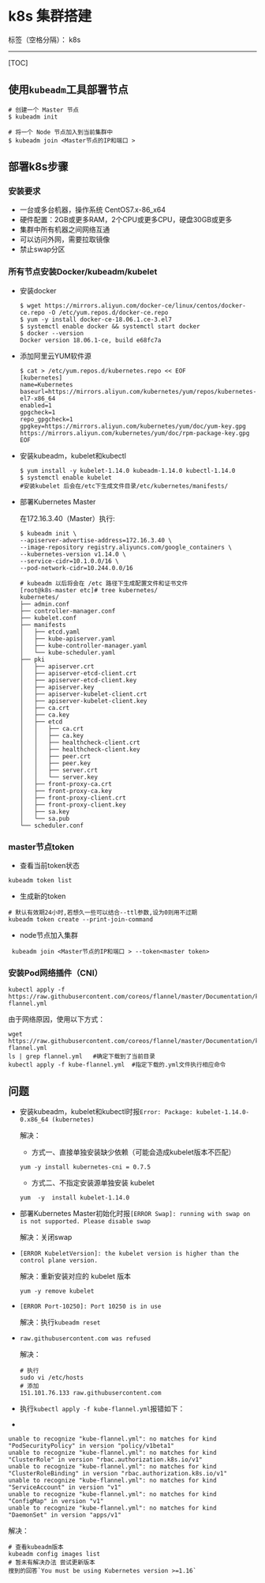 ﻿# k8s 集群搭建

标签（空格分隔）： k8s

---

[TOC]

## 使用`kubeadm`工具部署节点

```
# 创建一个 Master 节点
$ kubeadm init

# 将一个 Node 节点加入到当前集群中
$ kubeadm join <Master节点的IP和端口 >
```

## 部署k8s步骤
### 安装要求

- 一台或多台机器，操作系统 CentOS7.x-86_x64
- 硬件配置：2GB或更多RAM，2个CPU或更多CPU，硬盘30GB或更多
- 集群中所有机器之间网络互通
- 可以访问外网，需要拉取镜像
- 禁止swap分区

### 所有节点安装Docker/kubeadm/kubelet

- 安装docker

    ```
    $ wget https://mirrors.aliyun.com/docker-ce/linux/centos/docker-ce.repo -O /etc/yum.repos.d/docker-ce.repo
    $ yum -y install docker-ce-18.06.1.ce-3.el7
    $ systemctl enable docker && systemctl start docker
    $ docker --version
    Docker version 18.06.1-ce, build e68fc7a
    ```

- 添加阿里云YUM软件源
    
    ```
    $ cat > /etc/yum.repos.d/kubernetes.repo << EOF
    [kubernetes]
    name=Kubernetes
    baseurl=https://mirrors.aliyun.com/kubernetes/yum/repos/kubernetes-el7-x86_64
    enabled=1
    gpgcheck=1
    repo_gpgcheck=1
    gpgkey=https://mirrors.aliyun.com/kubernetes/yum/doc/yum-key.gpg https://mirrors.aliyun.com/kubernetes/yum/doc/rpm-package-key.gpg
    EOF
    ```

- 安装kubeadm，kubelet和kubectl

    ```
    $ yum install -y kubelet-1.14.0 kubeadm-1.14.0 kubectl-1.14.0
    $ systemctl enable kubelet
    #安装kubelet 后会在/etc下生成文件目录/etc/kubernetes/manifests/
    ```
    
- 部署Kubernetes Master

    在172.16.3.40（Master）执行:
    ```
    $ kubeadm init \
  --apiserver-advertise-address=172.16.3.40 \
  --image-repository registry.aliyuncs.com/google_containers \
  --kubernetes-version v1.14.0 \
  --service-cidr=10.1.0.0/16 \
  --pod-network-cidr=10.244.0.0/16

  # kubeadm 以后将会在 /etc 路径下生成配置文件和证书文件
  [root@k8s-master etc]# tree kubernetes/
    kubernetes/
    ├── admin.conf
    ├── controller-manager.conf
    ├── kubelet.conf
    ├── manifests
    │   ├── etcd.yaml
    │   ├── kube-apiserver.yaml
    │   ├── kube-controller-manager.yaml
    │   └── kube-scheduler.yaml
    ├── pki
    │   ├── apiserver.crt
    │   ├── apiserver-etcd-client.crt
    │   ├── apiserver-etcd-client.key
    │   ├── apiserver.key
    │   ├── apiserver-kubelet-client.crt
    │   ├── apiserver-kubelet-client.key
    │   ├── ca.crt
    │   ├── ca.key
    │   ├── etcd
    │   │   ├── ca.crt
    │   │   ├── ca.key
    │   │   ├── healthcheck-client.crt
    │   │   ├── healthcheck-client.key
    │   │   ├── peer.crt
    │   │   ├── peer.key
    │   │   ├── server.crt
    │   │   └── server.key
    │   ├── front-proxy-ca.crt
    │   ├── front-proxy-ca.key
    │   ├── front-proxy-client.crt
    │   ├── front-proxy-client.key
    │   ├── sa.key
    │   └── sa.pub
    └── scheduler.conf
    ```
    
### master节点token

- 查看当前token状态
```
kubeadm token list
```
- 生成新的token
```
# 默认有效期24小时,若想久一些可以结合--ttl参数,设为0则用不过期
kubeadm token create --print-join-command
```

- node节点加入集群
```
 kubeadm join <Master节点的IP和端口 > --token<master token>
```

    
### 安装Pod网络插件（CNI）

```
kubectl apply -f https://raw.githubusercontent.com/coreos/flannel/master/Documentation/kube-flannel.yml
```
由于网络原因，使用以下方式：
```
wget https://raw.githubusercontent.com/coreos/flannel/master/Documentation/kube-flannel.yml
ls | grep flannel.yml   #确定下载到了当前目录
kubectl apply -f kube-flannel.yml  #指定下载的.yml文件执行相应命令
```

## 问题

- 安装kubeadm，kubelet和kubectl时报`Error: Package: kubelet-1.14.0-0.x86_64 (kubernetes)`

    解决：
    - 方式一、直接单独安装缺少依赖（可能会造成kubelet版本不匹配）
    ```
    yum -y install kubernetes-cni = 0.7.5
    ```
    
    - 方式二、不指定安装源单独安装 kubelet
    ```
    yum  -y  install kubelet-1.14.0
    ```
    
- 部署Kubernetes Master初始化时报`[ERROR Swap]: running with swap on is not supported. Please disable swap`

    解决：关闭swap
    
- `[ERROR KubeletVersion]: the kubelet version is higher than the control plane version.` 

    解决：重新安装对应的 kubelet 版本
    ```
    yum -y remove kubelet
    ```
  
 - `[ERROR Port-10250]: Port 10250 is in use`

    解决：执行`kubeadm reset`
    
- `raw.githubusercontent.com was refused`

    解决：
    ```
    # 执行
    sudo vi /etc/hosts
    # 添加
    151.101.76.133 raw.githubusercontent.com
    ```
    
- 执行`kubectl apply -f kube-flannel.yml`报错如下：
- 
```
unable to recognize "kube-flannel.yml": no matches for kind "PodSecurityPolicy" in version "policy/v1beta1"
unable to recognize "kube-flannel.yml": no matches for kind "ClusterRole" in version "rbac.authorization.k8s.io/v1"
unable to recognize "kube-flannel.yml": no matches for kind "ClusterRoleBinding" in version "rbac.authorization.k8s.io/v1"
unable to recognize "kube-flannel.yml": no matches for kind "ServiceAccount" in version "v1"
unable to recognize "kube-flannel.yml": no matches for kind "ConfigMap" in version "v1"
unable to recognize "kube-flannel.yml": no matches for kind "DaemonSet" in version "apps/v1"
```
解决：

```
# 查看kubeadm版本
kubeadm config images list
# 暂未有解决办法 尝试更新版本
搜到的回答`You must be using Kubernetes version >=1.16`
```


    

    
     

    






